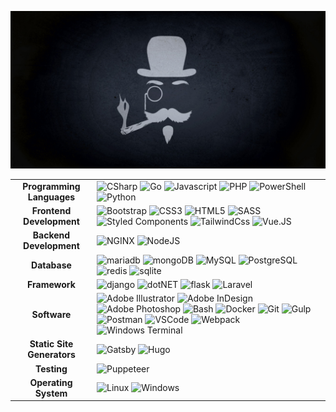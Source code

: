 <div align="center">

![Samuel John Beer](SamuelJohn_1280x640.png)

<table>
  <tbody>
    <tr>
      <td align="center"><b>Programming Languages</b></td>
      <td>
        <img alt="CSharp" src="https://img.shields.io/static/v1?label=&style=for-the-badge&logoColor=white&color=9b4f96&logo=csharp&message=CSharp"/>
        <img alt="Go" src="https://img.shields.io/static/v1?logoColor=black&message=Go&label=&style=for-the-badge&color=6ad7e5&logo=go"/>
        <img alt="Javascript" src="https://img.shields.io/static/v1?logoColor=black&message=Javascript&label=&style=for-the-badge&color=f0db4f&logo=javascript"/>
        <img alt="PHP" src="https://img.shields.io/static/v1?label=&style=for-the-badge&logoColor=white&color=6181b6&logo=php&message=PHP"/>
        <img alt="PowerShell" src="https://img.shields.io/static/v1?label=&style=for-the-badge&logoColor=white&color=5391FE&logo=powershell&message=PowerShell"/>
        <img alt="Python" src="https://img.shields.io/static/v1?label=&style=for-the-badge&logoColor=white&color=407eaf&logo=python&message=Python"/>
      </td>
    </tr>
    <tr>
      <td align="center"><b>Frontend Development</b></td>
      <td>
        <img alt="Bootstrap" src="https://img.shields.io/static/v1?label=&style=for-the-badge&logoColor=white&color=7952b3&logo=bootstrap&message=Bootstrap"/>
        <img alt="CSS3" src="https://img.shields.io/static/v1?label=&style=for-the-badge&logoColor=white&color=1572b6&logo=css3&message=CSS3"/>
        <img alt="HTML5" src="https://img.shields.io/static/v1?label=&style=for-the-badge&logoColor=white&color=E34F26&logo=html5&message=HTML5"/>
        <img alt="SASS" src="https://img.shields.io/static/v1?label=&style=for-the-badge&logoColor=white&color=CC6699&logo=sass&message=SASS"/>
        <img alt="Styled Components" src="https://img.shields.io/static/v1?label=&style=for-the-badge&logoColor=white&color=db7092&logo=styled-components&message=Styled%20Components"/>
        <img alt="TailwindCss" src="https://img.shields.io/static/v1?label=&style=for-the-badge&logoColor=white&color=43a7b3&logo=tailwindcss&message=TailwindCss"/>
        <img alt="Vue.JS" src="https://img.shields.io/static/v1?label=&style=for-the-badge&logoColor=white&color=41b883&logo=vue.js&message=Vue.JS"/>
      </td>
    </tr>
    <tr>
      <td align="center"><b>Backend Development</b></td>
      <td>
        <img alt="NGINX" src="https://img.shields.io/static/v1?label=&style=for-the-badge&logoColor=white&color=009639&logo=nginx&message=NGINX"/>
        <img alt="NodeJS" src="https://img.shields.io/static/v1?label=&logo=node.js&style=for-the-badge&logoColor=white&color=339933&message=NodeJS"/>
      </td>
    </tr>
    <tr>
      <td align="center"><b>Database</b></td>
      <td>
        <img alt="mariadb" src="https://img.shields.io/static/v1?label=&style=for-the-badge&logoColor=white&color=003545&logo=mariadb&message=mariadb"/>
        <img alt="mongoDB" src="https://img.shields.io/static/v1?label=&style=for-the-badge&logoColor=white&color=47A248&logo=mongodb&message=mongoDB"/>
        <img alt="MySQL" src="https://img.shields.io/static/v1?label=&style=for-the-badge&logoColor=white&color=4479A1&logo=mysql&message=MySQL"/>
        <img alt="PostgreSQL" src="https://img.shields.io/static/v1?label=&style=for-the-badge&logoColor=white&color=4169E1&logo=postgresql&message=PostgreSQL"/>
        <img alt="redis" src="https://img.shields.io/static/v1?label=&style=for-the-badge&logoColor=white&color=DC382D&logo=redis&message=redis"/>
        <img alt="sqlite" src="https://img.shields.io/static/v1?label=&style=for-the-badge&logoColor=white&color=003B57&logo=sqlite&message=sqlite"/>
      </td>
    </tr>
    <tr>
      <td align="center"><b>Framework</b></td>
      <td>
        <img alt="django" src="https://img.shields.io/static/v1?label=&style=for-the-badge&logoColor=white&color=092E20&logo=django&message=django"/>
        <img alt="dotNET" src="https://img.shields.io/static/v1?label=&style=for-the-badge&logoColor=white&color=512BD4&logo=dotnet&message=dotNET"/>
        <img alt="flask" src="https://img.shields.io/static/v1?label=&style=for-the-badge&logoColor=white&color=000000&logo=flask&message=flask"/>
        <img alt="Laravel" src="https://img.shields.io/static/v1?label=&style=for-the-badge&logoColor=white&color=ff2d20&logo=laravel&message=Laravel"/>
      </td>
    </tr>
    <tr>
      <td align="center"><b>Software</b></td>
      <td>
        <img alt="Adobe Illustrator" src="https://img.shields.io/static/v1?label=&style=for-the-badge&logoColor=white&color=ff9a00&logo=adobe-illustrator&message=Adobe%20Illustrator"/>
        <img alt="Adobe InDesign" src="https://img.shields.io/static/v1?label=&style=for-the-badge&logoColor=white&color=FF3366&logo=adobe-indesign&message=Adobe%20InDesign"/>
        <img alt="Adobe Photoshop" src="https://img.shields.io/static/v1?label=&style=for-the-badge&logoColor=white&color=31A8FF&logo=adobe-photoshop&message=Adobe%20Photoshop"/>
        <img alt="Bash" src="https://img.shields.io/static/v1?label=&logo=gnubash&style=for-the-badge&logoColor=white&color=4EAA25&message=Bash"/>
        <img alt="Docker" src="https://img.shields.io/static/v1?label=&style=for-the-badge&logoColor=white&color=2496ED&logo=docker&message=Docker"/>
        <img alt="Git" src="https://img.shields.io/static/v1?label=&style=for-the-badge&logoColor=white&color=F05032&logo=git&message=Git"/>
        <img alt="Gulp" src="https://img.shields.io/static/v1?label=&style=for-the-badge&logoColor=white&color=eb4a4b&logo=gulp&message=Gulp"/>
        <img alt="Postman" src="https://img.shields.io/static/v1?label=&style=for-the-badge&logoColor=white&color=FF6C37&logo=postman&message=Postman"/>
        <img alt="VSCode" src="https://img.shields.io/static/v1?label=&logo=visualstudiocode&style=for-the-badge&logoColor=white&color=007ACC&message=VSCode"/>
        <img alt="Webpack" src="https://img.shields.io/static/v1?label=&style=for-the-badge&logoColor=white&color=1c78c0&logo=webpack&message=Webpack"/>
        <img alt="Windows Terminal" src="https://img.shields.io/static/v1?label=&style=for-the-badge&logoColor=white&color=4d4d4d&logo=windows-terminal&message=Windows%20Terminal"/>
      </td>
    </tr>
    <tr>
      <td align="center"><b>Static Site Generators</b></td>
      <td>
        <img alt="Gatsby" src="https://img.shields.io/static/v1?label=&style=for-the-badge&logoColor=white&color=663399&logo=gatsby&message=Gatsby"/>
        <img alt="Hugo" src="https://img.shields.io/static/v1?label=&style=for-the-badge&logoColor=white&color=FF4088&logo=hugo&message=Hugo"/>
      </td>
    </tr>
    <tr>
      <td align="center"><b>Testing</b></td>
      <td>
        <img alt="Puppeteer" src="https://img.shields.io/static/v1?label=&style=for-the-badge&logoColor=white&color=40B5A4&logo=puppeteer&message=Puppeteer"/>
      </td>
    </tr>
    <tr>
      <td align="center"><b>Operating System</b></td>
      <td>
        <img alt="Linux" src="https://img.shields.io/static/v1?logoColor=black&message=Linux&label=&style=for-the-badge&color=FCC624&logo=linux"/>
        <img alt="Windows" src="https://img.shields.io/static/v1?label=&style=for-the-badge&logoColor=white&color=0078D6&logo=windows&message=Windows"/>
      </td>
    </tr>
  </tbody>
</table>
</div>
